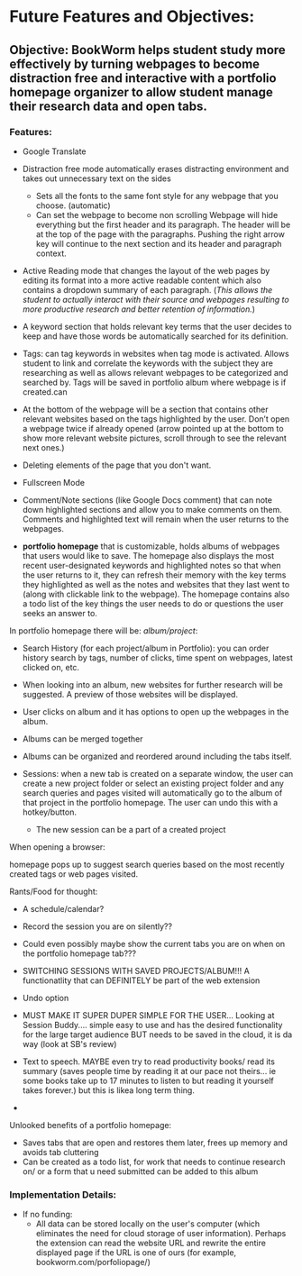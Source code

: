 # Future Features and Objectives:

## Objective: BookWorm helps student study more effectively by turning webpages to become distraction free and interactive with a portfolio homepage organizer to allow student manage their research data and open tabs.

### Features:
- Google Translate

- Distraction free mode automatically erases distracting environment and takes out unnecessary text on the sides
   - Sets all the fonts to the same font style for any webpage that you choose. (automatic) 
   - Can set the webpage to become non scrolling Webpage will hide everything but the first header and its paragraph. The header will be at the top of the page with   the paragraphs. Pushing the right arrow key will continue to the next section and its header and paragraph context.
   
- Active Reading mode that changes the layout of the web pages by editing its format into a more active readable content which also contains a dropdown summary of each paragraph. (*This allows the student to actually interact with their source and webpages resulting to more productive research and better retention of information.*)

- A keyword section that holds relevant key terms that the user decides to keep and have those words be automatically searched for its definition.

- Tags: can tag keywords in websites when tag mode is activated. Allows student to link and correlate the keywords with the subject they are researching as well as allows relevant webpages to be categorized and searched by. Tags will be saved in portfolio album where webpage is if created.can

- At the bottom of the webpage will be a section that contains other relevant websites based on the tags highlighted by the user. Don’t open a webpage twice if already opened (arrow pointed up at the bottom to show more relevant website pictures, scroll through to see the relevant next ones.)

- Deleting elements of the page that you don't want.

- Fullscreen Mode

- Comment/Note sections (like Google Docs comment) that can note down highlighted sections and allow you to make comments on them. Comments and highlighted text will remain when the user returns to the webpages.

- **portfolio homepage** that is customizable, holds albums of webpages that users would like to save. The homepage also displays the most recent user-designated keywords and highlighted notes so that when the user returns to it, they can refresh their memory with the key terms they highlighted as well as the notes and websites that they last went to (along with clickable link to the webpage). The homepage contains also a todo list of the key things the user needs to do or questions the user seeks an answer to.

In portfolio homepage there will be:
*album/project*:
   - Search History (for each project/album in Portfolio): you can order history search by tags, number of clicks, time spent on webpages, latest clicked on, etc.
   - When looking into an album, new websites for further research will be suggested. A preview of those websites will be displayed.
   - User clicks on album and it has options to open up the webpages in the album. 
   - Albums can be merged together
   - Albums can be organized and reordered around including the tabs itself.

- Sessions: when a new tab is created on a separate window, the user can create a new project folder or select an existing project folder and any search queries and pages visited will automatically go to the album of that project in the portfolio homepage. The user can undo this with a hotkey/button.
   - The new session can be a part of a created project
   
When opening a browser:

homepage pops up to suggest search queries based on the most recently created tags or web pages visited.

Rants/Food for thought:
- A schedule/calendar?

- Record the session you are on silently??

- Could even possibly maybe show the current tabs you are on when on the portfolio homepage tab???

- SWITCHING SESSIONS WITH SAVED PROJECTS/ALBUM!!! A functionatlity that can DEFINITELY be part of the web extension

- Undo option

- MUST MAKE IT SUPER DUPER SIMPLE FOR THE USER... Looking at Session Buddy.... simple easy to use and has the desired functionality for the large target audience BUT needs to be saved in the cloud, it is da way (look at SB's review)

- Text to speech. MAYBE even try to read productivity books/ read its summary (saves people time by reading it at our pace not theirs... ie some books take up to 17 minutes to listen to but reading it yourself takes forever.) but this is likea long term thing.

- 

Unlooked benefits of a portfolio homepage:
- Saves tabs that are open and restores them later, frees up memory and avoids tab cluttering
- Can be created as a todo list, for work that needs to continue research on/ or a form that u need submitted can be added to this album



### Implementation Details:

- If no funding: 
   - All data can be stored locally on the user's computer (which eliminates the need for cloud storage of user information). Perhaps the extension can read the website URL and rewrite the entire displayed page if the URL is one of ours (for example, bookworm.com/porfoliopage/)
